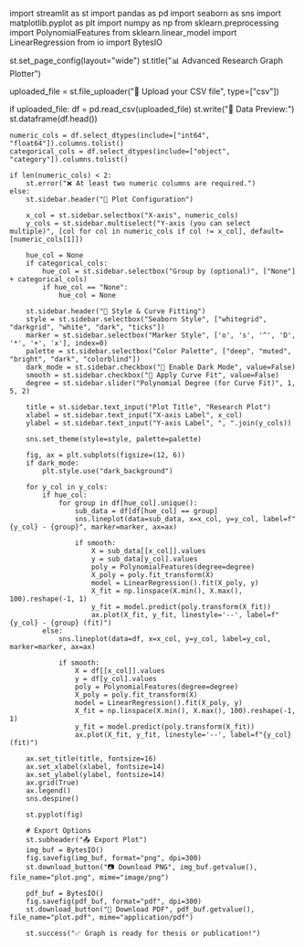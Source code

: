import streamlit as st
import pandas as pd
import seaborn as sns
import matplotlib.pyplot as plt
import numpy as np
from sklearn.preprocessing import PolynomialFeatures
from sklearn.linear_model import LinearRegression
from io import BytesIO

st.set_page_config(layout="wide")
st.title("📊 Advanced Research Graph Plotter")

uploaded_file = st.file_uploader("📁 Upload your CSV file", type=["csv"])

if uploaded_file:
    df = pd.read_csv(uploaded_file)
    st.write("📄 Data Preview:")
    st.dataframe(df.head())

    numeric_cols = df.select_dtypes(include=["int64", "float64"]).columns.tolist()
    categorical_cols = df.select_dtypes(include=["object", "category"]).columns.tolist()

    if len(numeric_cols) < 2:
        st.error("❌ At least two numeric columns are required.")
    else:
        st.sidebar.header("🔧 Plot Configuration")

        x_col = st.sidebar.selectbox("X-axis", numeric_cols)
        y_cols = st.sidebar.multiselect("Y-axis (you can select multiple)", [col for col in numeric_cols if col != x_col], default=[numeric_cols[1]])

        hue_col = None
        if categorical_cols:
            hue_col = st.sidebar.selectbox("Group by (optional)", ["None"] + categorical_cols)
            if hue_col == "None":
                hue_col = None

        st.sidebar.header("🎨 Style & Curve Fitting")
        style = st.sidebar.selectbox("Seaborn Style", ["whitegrid", "darkgrid", "white", "dark", "ticks"])
        marker = st.sidebar.selectbox("Marker Style", ['o', 's', '^', 'D', '*', '+', 'x'], index=0)
        palette = st.sidebar.selectbox("Color Palette", ["deep", "muted", "bright", "dark", "colorblind"])
        dark_mode = st.sidebar.checkbox("🌙 Enable Dark Mode", value=False)
        smooth = st.sidebar.checkbox("🧮 Apply Curve Fit", value=False)
        degree = st.sidebar.slider("Polynomial Degree (for Curve Fit)", 1, 5, 2)

        title = st.sidebar.text_input("Plot Title", "Research Plot")
        xlabel = st.sidebar.text_input("X-axis Label", x_col)
        ylabel = st.sidebar.text_input("Y-axis Label", ", ".join(y_cols))

        sns.set_theme(style=style, palette=palette)

        fig, ax = plt.subplots(figsize=(12, 6))
        if dark_mode:
            plt.style.use("dark_background")

        for y_col in y_cols:
            if hue_col:
                for group in df[hue_col].unique():
                    sub_data = df[df[hue_col] == group]
                    sns.lineplot(data=sub_data, x=x_col, y=y_col, label=f"{y_col} - {group}", marker=marker, ax=ax)

                    if smooth:
                        X = sub_data[[x_col]].values
                        y = sub_data[y_col].values
                        poly = PolynomialFeatures(degree=degree)
                        X_poly = poly.fit_transform(X)
                        model = LinearRegression().fit(X_poly, y)
                        X_fit = np.linspace(X.min(), X.max(), 100).reshape(-1, 1)
                        y_fit = model.predict(poly.transform(X_fit))
                        ax.plot(X_fit, y_fit, linestyle='--', label=f"{y_col} - {group} (fit)")
            else:
                sns.lineplot(data=df, x=x_col, y=y_col, label=y_col, marker=marker, ax=ax)

                if smooth:
                    X = df[[x_col]].values
                    y = df[y_col].values
                    poly = PolynomialFeatures(degree=degree)
                    X_poly = poly.fit_transform(X)
                    model = LinearRegression().fit(X_poly, y)
                    X_fit = np.linspace(X.min(), X.max(), 100).reshape(-1, 1)
                    y_fit = model.predict(poly.transform(X_fit))
                    ax.plot(X_fit, y_fit, linestyle='--', label=f"{y_col} (fit)")

        ax.set_title(title, fontsize=16)
        ax.set_xlabel(xlabel, fontsize=14)
        ax.set_ylabel(ylabel, fontsize=14)
        ax.grid(True)
        ax.legend()
        sns.despine()

        st.pyplot(fig)

        # Export Options
        st.subheader("📤 Export Plot")
        img_buf = BytesIO()
        fig.savefig(img_buf, format="png", dpi=300)
        st.download_button("📷 Download PNG", img_buf.getvalue(), file_name="plot.png", mime="image/png")

        pdf_buf = BytesIO()
        fig.savefig(pdf_buf, format="pdf", dpi=300)
        st.download_button("📄 Download PDF", pdf_buf.getvalue(), file_name="plot.pdf", mime="application/pdf")

        st.success("✅ Graph is ready for thesis or publication!")
